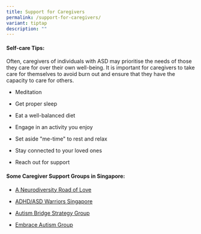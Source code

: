 ```yaml
---
title: Support for Caregivers
permalink: /support-for-caregivers/
variant: tiptap
description: ""
---
```

<h4>Self-care Tips:</h4>
<p>Often, caregivers of individuals with ASD may prioritise the needs of
those they care for over their own well-being. It is important for caregivers
to take care for themselves to avoid burn out and ensure that they have
the capacity to care for others.</p>
<ul data-tight="true" class="tight">
<li>
<p>Meditation</p>
</li>
<li>
<p>Get proper sleep</p>
</li>
<li>
<p>Eat a well-balanced diet</p>
</li>
<li>
<p>Engage in an activity you enjoy</p>
</li>
<li>
<p>Set aside "me-time" to rest and relax</p>
</li>
<li>
<p>Stay connected to your loved ones</p>
</li>
<li>
<p>Reach out for support</p>
<p></p>
</li>
</ul>
<h4>Some Caregiver Support Groups in Singapore:</h4>
<ul data-tight="true" class="tight">
<li>
<p><a href="https://www.facebook.com/ANeurodiversityRoadOfLoveSg/" rel="noopener nofollow" target="_blank">A Neurodiversity Road of Love</a>
</p>
</li>
<li>
<p><a href="https://www.facebook.com/groups/576018739565772/" rel="noopener nofollow" target="_blank">ADHD/ASD Warriors Singapore</a>
</p>
</li>
<li>
<p><a href="https://www.facebook.com/groups/AutismBridge.StrategyGroup/" rel="noopener nofollow" target="_blank">Autism Bridge Strategy Group</a>
</p>
</li>
<li>
<p><a href="https://www.facebook.com/groups/867532560256848/" rel="noopener nofollow" target="_blank">Embrace Autism Group</a>
</p>
</li>
</ul>
<p></p>